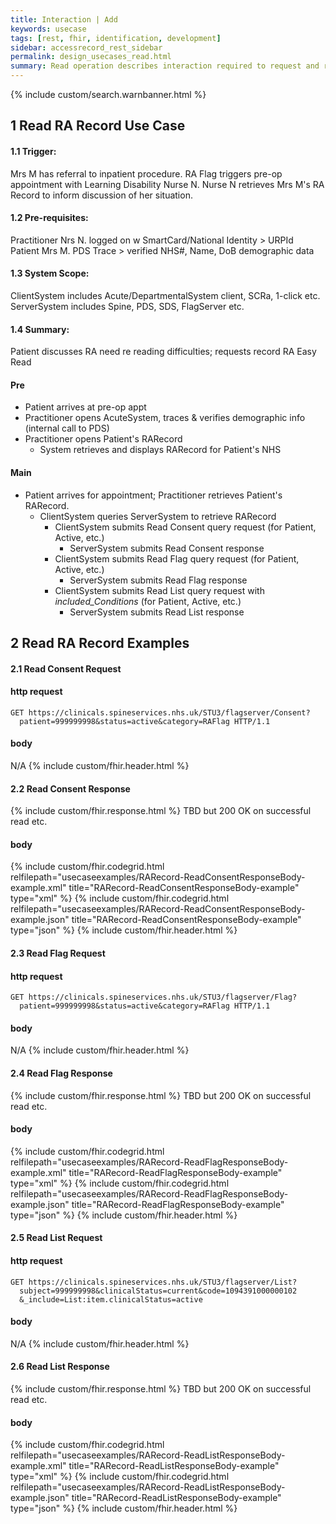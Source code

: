 ```yaml
---
title: Interaction | Add
keywords: usecase
tags: [rest, fhir, identification, development]
sidebar: accessrecord_rest_sidebar
permalink: design_usecases_read.html
summary: Read operation describes interaction required to request and retrieve (and display) a Reasonable Adjustment Flag on Spine via the FHIR&reg; Reasonable Adjustments API
---
```

{% include custom/search.warnbanner.html %}

## 1 Read RA Record Use Case ##
#### 1.1 Trigger: ####
Mrs M has referral to inpatient procedure. RA Flag triggers pre-op appointment with Learning Disability Nurse N. Nurse N retrieves Mrs M's RA Record to inform discussion of her situation.

#### 1.2 Pre-requisites: ####
Practitioner Nrs N. logged on w SmartCard/National Identity > URPId  
Patient Mrs M. PDS Trace > verified NHS#, Name, DoB demographic data  
#### 1.3 System Scope: ####
ClientSystem includes Acute/DepartmentalSystem client, SCRa, 1-click etc.  
ServerSystem includes Spine, PDS, SDS, FlagServer etc.  

#### 1.4 Summary: ####
Patient discusses RA need re reading difficulties; requests record RA Easy Read  
#### Pre ####
* Patient arrives at pre-op appt  
* Practitioner opens AcuteSystem, traces & verifies demographic info (internal call to PDS)  
* Practitioner opens Patient's RARecord  
  * System retrieves and displays RARecord for Patient's NHS

#### Main ####
* Patient arrives for appointment; Practitioner retrieves Patient's RARecord.  
  * ClientSystem queries ServerSystem to retrieve RARecord
    * ClientSystem submits Read Consent query request (for Patient, Active, etc.)
      * ServerSystem submits Read Consent response
    * ClientSystem submits Read Flag query request (for Patient, Active, etc.)
      * ServerSystem submits Read Flag response
    * ClientSystem submits Read List query request with _included_Conditions_ (for Patient, Active, etc.)
      * ServerSystem submits Read List response

## 2 Read RA Record Examples ##
#### 2.1 Read Consent Request ####
#### http request ####
```
GET https://clinicals.spineservices.nhs.uk/STU3/flagserver/Consent?
  patient=999999998&status=active&category=RAFlag HTTP/1.1
```
#### body ####
N/A
{% include custom/fhir.header.html %}

#### 2.2 Read Consent Response ####
{% include custom/fhir.response.html %}
TBD but 200 OK on successful read etc.
#### body ####
{% include custom/fhir.codegrid.html
relfilepath="usecaseexamples/RARecord-ReadConsentResponseBody-example.xml"
title="RARecord-ReadConsentResponseBody-example"
type="xml" %}
{% include custom/fhir.codegrid.html
relfilepath="usecaseexamples/RARecord-ReadConsentResponseBody-example.json"
title="RARecord-ReadConsentResponseBody-example"
type="json" %}
{% include custom/fhir.header.html %}

#### 2.3 Read Flag Request ####
#### http request ####
```
GET https://clinicals.spineservices.nhs.uk/STU3/flagserver/Flag?
  patient=999999998&status=active&category=RAFlag HTTP/1.1
```
#### body ####
N/A
{% include custom/fhir.header.html %}

#### 2.4 Read Flag Response ####
{% include custom/fhir.response.html %}
TBD but 200 OK on successful read etc.
#### body ####
{% include custom/fhir.codegrid.html
relfilepath="usecaseexamples/RARecord-ReadFlagResponseBody-example.xml"
title="RARecord-ReadFlagResponseBody-example"
type="xml" %}
{% include custom/fhir.codegrid.html
relfilepath="usecaseexamples/RARecord-ReadFlagResponseBody-example.json"
title="RARecord-ReadFlagResponseBody-example"
type="json" %}
{% include custom/fhir.header.html %}

#### 2.5 Read List Request ####
#### http request ####
```
GET https://clinicals.spineservices.nhs.uk/STU3/flagserver/List?
  subject=999999998&clinicalStatus=current&code=1094391000000102
  &_include=List:item.clinicalStatus=active
```
#### body ####
N/A
{% include custom/fhir.header.html %}

#### 2.6 Read List Response ####
{% include custom/fhir.response.html %}
TBD but 200 OK on successful read etc.
#### body ####
{% include custom/fhir.codegrid.html
relfilepath="usecaseexamples/RARecord-ReadListResponseBody-example.xml"
title="RARecord-ReadListResponseBody-example"
type="xml" %}
{% include custom/fhir.codegrid.html
relfilepath="usecaseexamples/RARecord-ReadListResponseBody-example.json"
title="RARecord-ReadListResponseBody-example"
type="json" %}
{% include custom/fhir.header.html %}